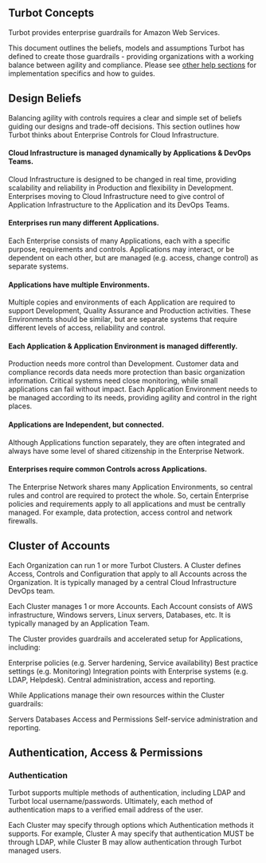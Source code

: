 ## Turbot Concepts
Turbot provides enterprise guardrails for Amazon Web Services.

This document outlines the beliefs, models and assumptions Turbot has defined
to create those guardrails - providing organizations with a working balance
between agility and compliance. Please see [other help sections](http://help.github.com) for
implementation specifics and how to guides.

## Design Beliefs
Balancing agility with controls requires a clear and simple set of beliefs
guiding our designs and trade-off decisions. This section outlines how
Turbot thinks about Enterprise Controls for Cloud Infrastructure.

#### Cloud Infrastructure is managed dynamically by Applications & DevOps Teams.
Cloud Infrastructure is designed to be changed in real time,
providing scalability and reliability in Production and flexibility in
Development. Enterprises moving to Cloud Infrastructure need to give control of
Application Infrastructure to the Application and its DevOps Teams.

#### Enterprises run many different Applications.
Each Enterprise consists of many Applications, each with a specific purpose,
requirements and controls. Applications may interact, or be dependent on each
other, but are managed (e.g. access, change control) as separate systems.

#### Applications have multiple Environments.
Multiple copies and environments of each Application are required to support
Development, Quality Assurance and Production activities. These Environments
should be similar, but are separate systems that require different levels of
access, reliability and control.

#### Each Application & Application Environment is managed differently.
Production needs more control than Development. Customer data and compliance
records data needs more protection than basic organization information.
Critical systems need close monitoring, while small applications can fail
without impact. Each Application Environment needs to be managed according
to its needs, providing agility and control in the right places.

#### Applications are Independent, but connected.
Although Applications function separately, they are often integrated and always
have some level of shared citizenship in the Enterprise Network.

#### Enterprises require common Controls across Applications.
The Enterprise Network shares many Application Environments, so central rules
and control are required to protect the whole. So, certain Enterprise policies
and requirements apply to all applications and must be centrally managed. For
example, data protection, access control and network firewalls.

## Cluster of Accounts
Each Organization can run 1 or more Turbot Clusters. A Cluster defines Access,
Controls and Configuration that apply to all Accounts across the Organization.
It is typically managed by a central Cloud Infrastructure DevOps team.

Each Cluster manages 1 or more Accounts. Each Account consists of AWS
infrastructure, Windows servers, Linux servers, Databases, etc. It is typically
managed by an Application Team.

The Cluster provides guardrails and accelerated setup for Applications,
including:

Enterprise policies (e.g. Server hardening, Service availability)
Best practice settings (e.g. Monitoring)
Integration points with Enterprise systems (e.g. LDAP, Helpdesk).
Central administration, access and reporting.

While Applications manage their own resources within the Cluster guardrails:

Servers
Databases
Access and Permissions
Self-service administration and reporting.

## Authentication, Access & Permissions
### Authentication
Turbot supports multiple methods of authentication, including LDAP and Turbot
local username/passwords. Ultimately, each method of authentication maps to a
verified email address of the user.

Each Cluster may specify through options which Authentication methods it
supports. For example, Cluster A may specify that authentication MUST be
through LDAP, while Cluster B may allow authentication through Turbot managed
users.

